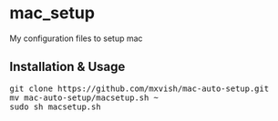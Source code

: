 # mac_setup
My configuration files to setup mac

## Installation & Usage

<pre>
git clone https://github.com/mxvish/mac-auto-setup.git
mv mac-auto-setup/macsetup.sh ~
sudo sh macsetup.sh
</pre>
